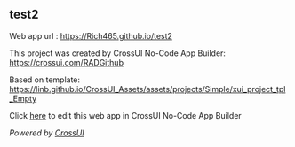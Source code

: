 ## test2
Web app url : https://Rich465.github.io/test2

This project was created by CrossUI No-Code App Builder: https://crossui.com/RADGithub

Based on template: https://linb.github.io/CrossUI_Assets/assets/projects/Simple/xui_project_tpl_Empty

Click [here](https://crossui.com/RADGithub/#!from=github&owner=Rich465&repo=test2) to edit this web app in CrossUI No-Code App Builder

<i>Powered by [CrossUI](https://crossui.com)</i>
